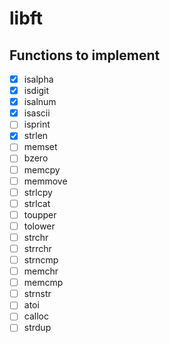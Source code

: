 # libft

## Functions to implement

- [x] isalpha
- [x] isdigit
- [x] isalnum
- [x] isascii
- [ ] isprint
- [x] strlen
- [ ] memset
- [ ] bzero
- [ ] memcpy
- [ ] memmove
- [ ] strlcpy
- [ ] strlcat
- [ ] toupper
- [ ] tolower
- [ ] strchr
- [ ] strrchr
- [ ] strncmp
- [ ] memchr
- [ ] memcmp
- [ ] strnstr
- [ ] atoi
- [ ] calloc
- [ ] strdup
